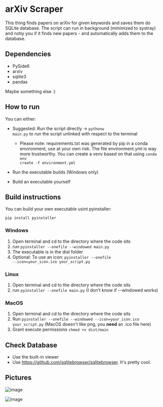 # arXiv Scraper
This thing finds papers on arXiv for given keywords and saves them do SQLite database. The script can run in background (minimized to systray) and notiy you if it finds new papers - and automatically adds them to the database.

## Dependencies
- PySide6
- arxiv
- sqlite3
- pandas
  
Maybe something else :)

## How to run
You can either:
- Suggested: Run the script directly -> <code>pythonw main.py</code> to run the script unlinked with respect to the terminal
  - Please note: requirements.txt was generated by pip in a conda environment, use at your own risk. The file environment.yml is way more trustworthy. You can create a venv based on that using <code>conda env create -f environment.yml</code>

- Run the executable builds (Windows only)

- Build an executable yourself

## Build instructions
You can build your own executable usint pyinstaller:

<code>pip install pyinstaller</code>

### Windows
1. Open terminal and cd to the directory where the code sits
2. run <code>pyinstaller --onefile --windowed main.py</code>
3. The executable is in the dist folder
4. Optional: To use an icon: <code>pyinstaller --onefile --icon=your_icon.ico your_script.py</code>
### Linux
1. Open terminal and cd to the directory where the code sits
2. run <code>pyinstaller --onefile main.py</code> (I don't know if --windowed works)
### MacOS
1. Open terminal and cd to the directory where the code sits
2. Run <code>pyinstaller --onefile --windowed --icon=your_icon.ico your_script.py</code> (MacOS doesn't like png, you **need** an .ico file here)
3. Grant execute permissions <code>chmod +x dist/main</code>

## Check Database
- Use the built-in viewer
- Use https://github.com/sqlitebrowser/sqlitebrowser. It's pretty cool.

## Pictures
![image](https://github.com/user-attachments/assets/fda4207e-6a5e-44de-a81c-21d5cf88afab)

![image](https://github.com/user-attachments/assets/8f656153-c090-442b-bcaa-b6ad3773f923)


